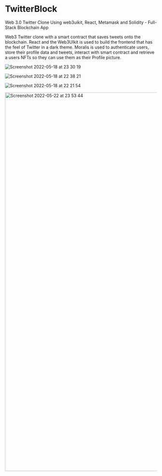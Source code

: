 # TwitterBlock
 Web 3.0 Twitter Clone Using web3uikit, React, Metamask and Solidity - Full-Stack Blockchain App
 
Web3 Twitter clone with a smart contract that saves tweets onto the blockchain. React and the Web3UIkit is used to build the frontend that has the feel of Twitter in a dark theme. Moralis is used to authenticate users, store their profile data and tweets, interact with smart contract and retrieve a users NFTs so they can use them as their Profile picture. 

![Screenshot 2022-05-18 at 23 30 19](https://user-images.githubusercontent.com/7381165/169159122-8a66e0a6-bdbd-458b-9a32-ac24cc62d381.png)

![Screenshot 2022-05-18 at 22 38 21](https://user-images.githubusercontent.com/7381165/169151660-98504bdc-c155-4786-97d6-fc0b348ea658.png)

![Screenshot 2022-05-18 at 22 21 54](https://user-images.githubusercontent.com/7381165/169149086-0bd8df11-8df0-4e69-b8e2-76cd0ce0b808.png)

<img width="1251" alt="Screenshot 2022-05-22 at 23 53 44" src="https://user-images.githubusercontent.com/7381165/170123011-5dc58f72-264d-406d-b097-fbfa74dfd7b1.png">
